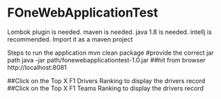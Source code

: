 # FOneWebApplicationTest
Lombok plugin is needed.
maven is needed.
java 1.8 is needed.
intellj is recommended.
Import it as a maven project

Steps to run the application
mvn clean package
#provide the correct jar path
java -jar path/fonewebapplicationtest-1.0.jar
##hit from browser
http://localhost:8081


##Click on the Top X F1 Drivers Ranking to display the drivers record
##Click on the Top X F1 Teams Ranking to display the drivers record
